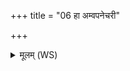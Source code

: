+++
title = "06 हा अम्वपनेचरी"

+++
<details><summary>मूलम् (WS)</summary>

हा अम्वपनेचरी ॥ ७ ॥
</details>